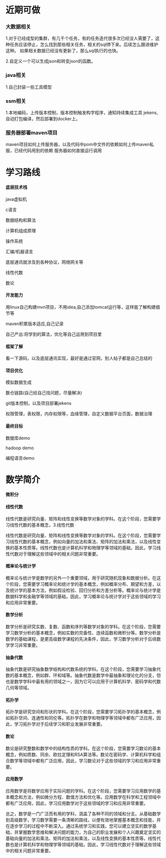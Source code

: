 # 近期可做

### 大数据相关

1.对于已经成型的集群，有几千个任务，有的任务迭代很多次已经没人需要了，这种任务应该停止，怎么找到那些相关任务，相关的sql停下来。后续怎么跟进维护这种。 如果相关数据已经没有更新了，那么sql执行的也快。

2.自定义一个可以生成json和转变json的函数。

### java相关

1.自己封装一些工具模型

### ssm相关

1.本地编码，上传版本控制，版本控制触发构字程序，通知持续集成工具 jekens,自动打包编译，然后部署到docker上。

### 服务器部署maven项目

maven项目如何上传服务器，以及代码中pom中文件的依赖如何上传maven私服，已经代码用到的依赖 服务器如何直接运行调用



# 学习路线

#### 底层技术栈

java虚拟机

c语言

数据结构和算法

计算机组成原理

操作系统

汇编/机器语言

底层通讯就涉及到各种协议，网络网关等

线性代数

数论



#### 开发能力

用linux自己构建mvn项目，不用idea,自己添加tomcat运行等，这样能了解构建细节等

 maven积累版本适应,自己记录

自己产出:将学到的算法，优化等自己运用到项目里



#### 框架了解

看一下源码，以及底层通讯实现，最好是通过官网，别人帖子都是自己总结的



#### 项目优化

模拟数据生成

数仓链路(自己给自己找问题，尽量解决)

git版本控制，以及项目部署jekens

权限管理，表权限，内存权限等，血缘管理，自定义数据平台页面，数据治理

#### 最终目标

数据库demo

hadoop demo

编程语言demo



# 数学简介

#### 微积分

#### 线性代数

线性代数是研究向量、矩阵和线性变换等数学对象的学科。在这个阶段，您需要学习线性代数的基本概念，3.线性代数

线性代数是研究向量、矩阵和线性变换等数学对象的学科。在这个阶段，您需要学习线性代数的基本概念，例如向量的加法和乘法、矩阵的加法和乘法，以及线性变换的基本性质等。线性代数也是计算机科学和物理学等领域的基础，因此，学习线性代数对于理解这些领域中的相关问题非常重要。

#### 概率论与统计学

概率论与统计学是数学的另外一个重要领域，用于研究随机现象和数据分析。在这个阶段，您需要学习概率论和统计学的基本概念，例如概率分布、期望和方差，以及统计学的基本方法，例如假设检验、回归分析和方差分析等。概率论与统计学是数据科学和金融学等领域的基础，因此，学习概率论与统计学对于这些领域的学习和应用非常重要。

#### 数学分析

数学分析是研究实数、复数、函数和序列等数学对象的学科。在这个阶段，您需要学习数学分析的基本概念，例如实数的完备性、连续函数和微积分等。数学分析是数学的基础课程，是更高级数学课程的先决条件，因此，学习数学分析对于后续数学学习非常重要。

#### 抽象代数

抽象代数是研究抽象数学结构和代数系统的学科。在这个阶段，您需要学习抽象代数的基本概念，例如群、环和域等。抽象代数是数学中最抽象和理论化的分支，但也是数学学科中最有用的领域之一，因为它可以应用于计算机科学、密码学和代数几何等领域。

#### 拓扑学

拓扑学是研究空间和形状的学科。在这个阶段，您需要学习拓扑学的基本概念，例如拓扑空间、连通性和同伦等。拓扑学在数学和物理学等领域中都有广泛应用，因此，学习拓扑学对于后续学习和职业发展非常重要。

#### 数论

数论是研究整数和数学中的结构性质的学科。在这个阶段，您需要学习数论的基本概念，例如质数、同余、欧拉定理和RSA算法等。数论在密码学、计算机科学和组合数学等领域中都有广泛应用，因此，学习数论对于这些领域的学习和应用非常重要。

#### 应用数学

应用数学是将数学应用于实际问题的学科。在这个阶段，您需要学习应用数学的基本概念和方法，例如微分方程、数值方法和优化等。应用数学在科学和工程领域中都有广泛应用，因此，学习应用数学对于这些领域的学习和应用非常重要。

总之，数学是一门广泛而有用的学科，涵盖了各种不同的领域和分支。从基础数学到高级数学，学习数学需要一条清晰的路线，以便有效地掌握基本概念和技能，并在逐步学习的过程中不断深入。通过系统学习和实践，您可以建立坚实的数学基础，并掌握数学思维和解决问题的能力，为自己的职业发展和个人兴趣奠定坚实的基础向量的加法和乘法、矩阵的加法和乘法，以及线性变换的基本性质等。线性代数也是计算机科学和物理学等领域的基础，因此，学习线性代数对于理解这些领域中的相关问题非常重要。



